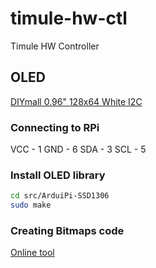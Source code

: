 # timule-hw-ctl
Timule HW Controller

## OLED

[DIYmall 0.96" 128x64 White I2C][1]

### Connecting to RPi

VCC - 1
GND - 6
SDA - 3
SCL - 5


### Install OLED library

```sh
cd src/ArduiPi-SSD1306
sudo make
```

### Creating Bitmaps code

[Online tool][2]




[1]: https://drive.google.com/open?id=0B8DSGdAr8_31UEItMmx6ZDJIOWs
[2]: http://javl.github.io/image2cpp/
